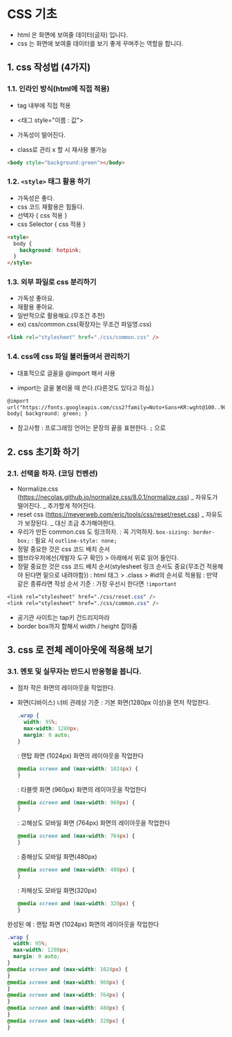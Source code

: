 # CSS 기초

- html 은 화면에 보여줄 데이터(글자) 입니다.
- css 는 화면에 보여줄 데이터를 보기 좋게 꾸며주는 역할을 합니다.

## 1. css 작성법 (4가지)

### 1.1. 인라인 방식(html에 직접 적용)

- tag 내부에 직접 적용
- <태그 style="이름 : 값">

- 가독성이 떨어진다.
- class로 관리 x 할 시 재사용 불가능

```html
<body style="background:green"></body>
```

### 1.2. `<style>` 태그 활용 하기

- 가독성은 좋다.
- css 코드 재활용은 힘들다.
- 선택자 { css 적용 }
- css Selector { css 적용 }

```html
<style>
  body {
    background: hotpink;
  }
</style>
```

### 1.3. 외부 파일로 css 분리하기

- 가독성 좋아요.
- 재활용 좋아요.
- 일반적으로 활용해요.(무조건 추천)
- ex) css/common.css(확장자는 무조건 파일명.css)

```html
<link rel="stylesheet" href="./css/common.css" />
```

### 1.4. css에 css 파일 불러들여서 관리하기

- 대표적으로 글꼴을 @import 해서 사용

- import는 글꼴 불러올 때 쓴다.(다른것도 있다고 하심.)

```html
@import
url("https://fonts.googleapis.com/css2?family=Noto+Sans+KR:wght@100..900&display=swap");
body{ background: green; }
```

- 참고사항
  : 프로그래밍 언어는 문장의 끝을 표현한다. `;` 으로

## 2. css 초기화 하기

### 2.1. 선택을 하자. (코딩 컨벤션)

- Normalize.css (https://necolas.github.io/normalize.css/8.0.1/normalize.css)
  _ 자유도가 떨어진다.
  _ 추가할게 적어진다.
- reset css (https://meyerweb.com/eric/tools/css/reset/reset.css)
  _ 자유도가 보장된다.
  _ 대신 조금 추가해야한다.
- 우리가 만든 common.css 도 링크하자.
  : 꼭 기억하자. `box-sizing: border-box;`
  : 필요 시 `outline-style: none;`
- 정말 중요한 것은 css 코드 배치 순서
- 웹브라우저에선(개발자 도구 확인) > 아래에서 위로 읽어 들인다.
- 정말 중요한 것은 css 코드 배치 순서(stylesheet 링크 순서도 중요{무조건 적용해야 된다면 밑으로 내려야함})
  : html 태그 > .class > #id의 순서로 적용됨
  : 만약 같은 종류라면 작성 순서 기준
  : 가장 우선시 한다면 `!important`

```css
<link rel="stylesheet" href="./css/reset.css" />
<link rel="stylesheet" href="./css/common.css" />
```

- 공기관 사이트는 tap키 건드리지마라
- border box까지 합해서 width / height 잡아줌

## 3. css 로 전체 레이아웃에 적용해 보기

### 3.1. 멘토 및 실무자는 반드시 반응형을 봅니다.

- 점차 작은 화면의 레이아웃을 작업한다.

- 화면(디바이스) 너비 관례상 기준
  : 기본 화면(1280px 이상)을 먼저 작업한다.

  ```css 기본형은 아래것만 들어가면됨.
  .wrap {
    width: 95%;
    max-width: 1280px;
    margin: 0 auto;
  }
  ```

  : 랜탑 화면 (1024px) 화면의 레이아웃을 작업한다

  ```css
  @media screen and (max-width: 1024px) {
  }
  ```

  : 타블렛 화면 (960px) 화면의 레이아웃을 작업한다

  ```css
  @media screen and (max-width: 960px) {
  }
  ```

  : 고해상도 모바일 화면 (764px) 화면의 레이아웃을 작업한다

  ```css
  @media screen and (max-width: 764px) {
  }
  ```

  : 중해상도 모바일 화면(480px)

  ```css
  @media screen and (max-width: 480px) {
  }
  ```

  : 저해상도 모바일 화면(320px)

  ```css
  @media screen and (max-width: 320px) {
  }
  ```

완성된 예
: 랜탑 화면 (1024px) 화면의 레이아웃을 작업한다

```css
.wrap {
  width: 95%;
  max-width: 1280px;
  margin: 0 auto;
}
@media screen and (max-width: 1024px) {
}
@media screen and (max-width: 960px) {
}
@media screen and (max-width: 764px) {
}
@media screen and (max-width: 480px) {
}
@media screen and (max-width: 320px) {
}
```
